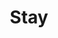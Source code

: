 ---
pid: LLE11
title: Stay
location_transcription: Major Entryways (69th st., Cheltenham, Amtrak, Airport, 76,
  95, Bridges, etc)
zipcode: '19010'
outside_phl: 'Bryn Mawr PA '
neighborhood: Brwn Mawr
age: '33'
age_range: 30-39
instagram: 
image_file_name: LLE_11.jpg
proposal_transcription: Philly nurtures a lot of talent and creates a lot of potential,
  but struggles to hold onto it. Give young Philadelphians one last plea to stay on
  their way out. Show them what an amazing city they're leaving behind.
topic: Philadelphia,Youth
topic_summary: 0, 0
type: Other No Form
keywords_other: brain drain, youth
credit: 
image_labels: 
twitter: boblannon
facebook: 
permalink: "/monuments/lle11/"
layout: item-page
---